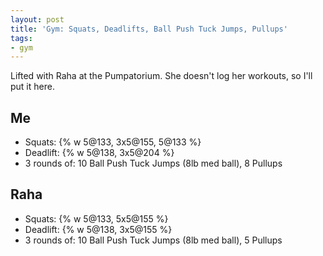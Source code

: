 ```yaml
---
layout: post
title: 'Gym: Squats, Deadlifts, Ball Push Tuck Jumps, Pullups'
tags:
- gym
---
```


Lifted with Raha at the Pumpatorium. She doesn't log her workouts, so I'll put it here.

## Me

- Squats: {% w 5@133, 3x5@155, 5@133 %}
- Deadlift: {% w 5@138, 3x5@204 %}
- 3 rounds of: 10 Ball Push Tuck Jumps (8lb med ball), 8 Pullups

## Raha

- Squats: {% w 5@133, 5x5@155 %}
- Deadlift: {% w 5@138, 3x5@155 %}
- 3 rounds of: 10 Ball Push Tuck Jumps (8lb med ball), 5 Pullups
